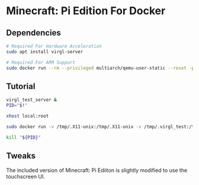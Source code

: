 # Minecraft: Pi Edition For Docker

## Dependencies
```sh
# Required For Hardware Acceleration
sudo apt install virgl-server

# Required For ARM Support
sudo docker run --rm --privileged multiarch/qemu-user-static --reset -p yes
```

## Tutorial
```sh
virgl_test_server &
PID="$!"

xhost local:root

sudo docker run -v /tmp/.X11-unix:/tmp/.X11-unix -v /tmp/.virgl_test:/tmp/.virgl_test -v ~/.minecraft-pi:/root/.minecraft -e DISPLAY=unix${DISPLAY} thebrokenrail/minecraft-pi

kill "${PID}"
```

## Tweaks
The included version of Minecraft: Pi Ediiton is slightly modified to use the touchscreen UI.
